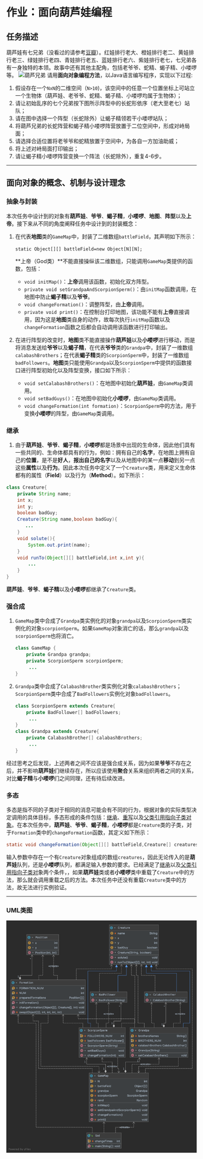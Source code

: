 # 作业：面向葫芦娃编程

## 任务描述

葫芦娃有七兄弟（没看过的请参考[豆瓣](https://movie.douban.com/subject/1428576/)）。红娃排行老大、橙娃排行老二、黄娃排行老三、绿娃排行老四、青娃排行老五、蓝娃排行老六、紫娃排行老七，七兄弟各有一身独特的本领。故事中还有其他主配角，包括老爷爷、蛇精、蝎子精、小喽啰等。
![葫芦兄弟](http://english.cri.cn/mmsource/images/2009/06/24/4634carton1.jpg)
请用**面向对象编程方法**，以Java语言编写程序，实现以下过程:

1. 假设存在一个`NxN`的二维空间（`N>10`)，该空间中的任意一个位置坐标上可站立一个生物体（葫芦娃、老爷爷、蛇精、蝎子精、小喽啰均属于生物体）；
2. 请让初始乱序的七个兄弟按下图所示阵型中的长蛇形依序（老大至老七）站队；
3. 请在图中选择一个阵型（长蛇除外）让蝎子精领若干小喽啰站队；
4. 将葫芦兄弟的长蛇阵营和蝎子精小喽啰阵营放置于二位空间中，形成对峙局面；
5. 请选择合适位置将老爷爷和蛇精放置于空间中，为各自一方加油助威；
6. 将上述对峙局面打印输出；
7. 请让蝎子精小喽啰阵营变换一个阵法（长蛇除外），重复4-6步。



---

## 面向对象的概念、机制与设计理念

### 抽象与封装

本次任务中设计到的对象有**葫芦娃**、**爷爷**、**蝎子精**，**小喽啰**、**地图**、**阵型**以及**上帝**。接下来从不同的角度阐释任务中设计到的封装概念：

1. 在代表**地图**类的`GameMap`中，封装了二维数组`battleField`，其声明如下所示：

   `static Object[][] battleField=new Object[N][N];`

   **上帝（God类）**不能直接操纵该二维数组，只能调用`GameMap`类提供的函数，包括：

   * `void initMap()`：**上帝**调用该函数，初始化双方阵型。
   * `private void setGrandpaAndScorpionSperm()`：由`initMap`函数调用，在地图中防止**蝎子精**以及**爷爷**。
   * `void changeFormation()`：调整阵型，由**上帝**调用。
   * `private void print()`：在控制台打印地图，该功能不能有**上帝**直接调用，因为这是**地图**类自身的动作，故每次执行`initMap`函数以及`changeFormation`函数之后都会自动调用该函数进行打印输出。

2. 在进行阵型的改变时，**地图**类不能直接操作**葫芦娃**以及**小喽啰**进行移动，而是将消息发送给**爷爷**以及**蝎子精**，在代表**爷爷**类的`Grandpa`中，封装了一维数组`calabashBrothers`；在代表**蝎子精**类的`ScorpionSperm`中，封装了一维数组`badFollowers`。**地图**类只能使用`Grandpa`以及`ScorpionSperm`中提供的函数接口进行阵型初始化以及阵型变换，接口如下所示：

   * `void setCalabashBrothers()`：在地图中初始化**葫芦娃**，由`GameMap`类调用。
   * `void setBadGuys()`：在地图中初始化**小喽啰**，由`GameMap`类调用。
   * `void changeFormation(int formation)`：`ScorpionSperm`中的方法，用于变换**小喽啰**的阵型，由`GameMap`类调用。



### 继承

1. 由于**葫芦娃**、**爷爷**、**蝎子精**，**小喽啰**都是场景中出现的生命体，因此他们具有一些共同的、生命体都具有的行为，例如：拥有自己的**名字**，在地图上拥有自己的**位置**，是不是**好人**，**报出自己的名字**以及从地图中的某一点**移动**到另一点这些**属性**以及**行为**。因此本次任务中定义了一个`Creature`类，用来定义生命体都有的属性（**Field**）以及行为（**Method**）。如下所示：

~~~java
class Creature{
    private String name;
    int x;
    int y;
    boolean badGuy;
    Creature(String name,boolean badGuy){
       ...
    }
    void solute(){
        System.out.print(name);
    }
    void runTo(Object[][] battleField,int x,int y){
        ...
    }
}
~~~

**葫芦娃**、**爷爷**、**蝎子精**以及**小喽啰**都继承了`Creature`类。



### 强合成

1. `GameMap`类中合成了`Grandpa`类实例化的对象`grandpa`以及`ScorpionSperm`类实例化的对象`scorpionSperm`。如果`GameMap`对象消亡的话，那么`grandpa`以及`scorpionSperm`也将消亡。

   ~~~java
   class GameMap {
       private Grandpa grandpa;
       private ScorpionSperm scorpionSperm;
     	...
   }
   ~~~

2. `Grandpa`类中合成了`CalabashBrother`类实例化对象`calabashBrothers`；`ScorpionSperm`类中合成了`BadFollowers`实例化对象`badFollowers`。

   ~~~java
   class ScorpionSperm extends Creature{
       private BadFollower[] badFollowers;
     	...
   }
   class Grandpa extends Creature{
       private CalabashBrother[] calabashBrothers;
     	...
   }
   ~~~

经过思考之后发现，上述两者之间不应该是强合成关系，因为如果**爷爷**不存在之后，并不影响**葫芦娃**们继续存在，所以应该使用**聚合**关系来组织两者之间的关系，对比**蝎子精**与**小喽啰**们之间同理，还有待后续改进。



### 多态

多态是指不同的子类对于相同的消息可能会有不同的行为，根据对象的实际类型决定调用的具体目标，多态形成的条件包括：<u>继承</u>、<u>重写</u>以及<u>父类引用指向子类对象</u>。在本次任务中，**葫芦娃**、**爷爷**、**蝎子精**，**小喽啰**都是`Creature`类的子类，对于`Formation`类中的`changeFormation`函数，其定义如下所示：

~~~java
static void changeFormation(Object[][] battleField,Creature[] creatures,int formation){...}
~~~

输入参数中存在一个有`Creature`对象组成的数组`creatures`，因此无论传入的是**葫芦娃**队列，还是**小喽啰**队列，都满足输入参数的要求。已经满足了<u>继承</u>以及<u>父类引用指向子类对</u>象两个条件，，如果**葫芦娃**类或者**小喽啰**类中重载了`Creature`中的方法，那么就会调用重载之后的方法。本次任务中还没有重载`Creature`类中的方法，故无法进行实例验证。



---

### UML类图

![](./UML.png)
